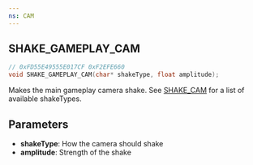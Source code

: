 ```yaml
---
ns: CAM
---
```

## SHAKE_GAMEPLAY_CAM

```c
// 0xFD55E49555E017CF 0xF2EFE660
void SHAKE_GAMEPLAY_CAM(char* shakeType, float amplitude);
```

Makes the main gameplay camera shake.
See [SHAKE_CAM](#_0x6A25241C340D3822) for a list of available shakeTypes.

## Parameters
* **shakeType**: How the camera should shake
* **amplitude**: Strength of the shake

